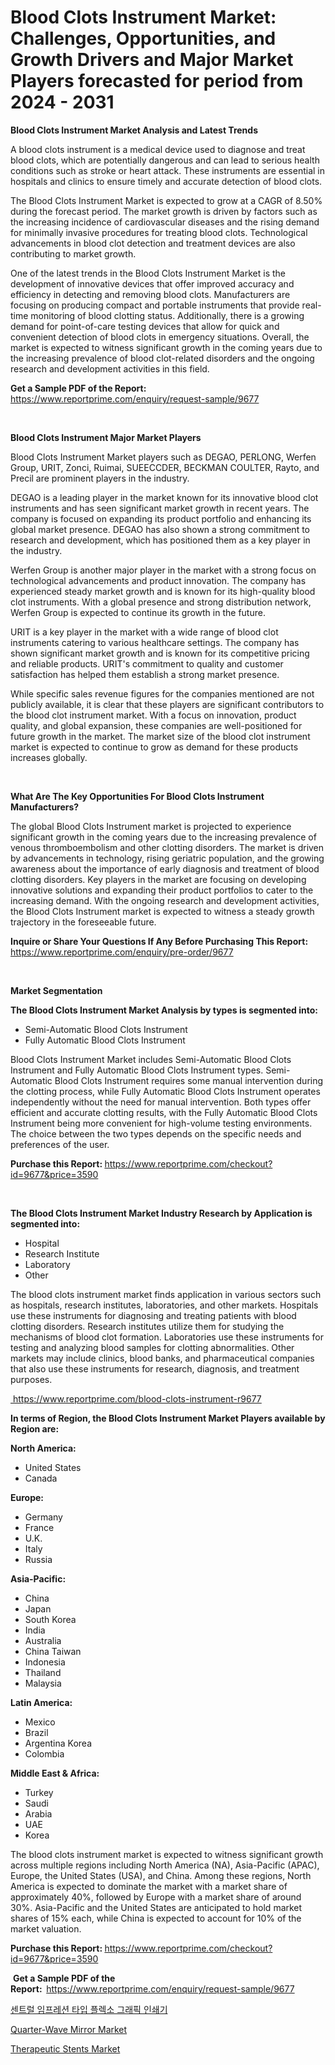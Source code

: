 <p><h1>Blood Clots Instrument Market: Challenges, Opportunities, and Growth Drivers and Major Market Players forecasted for period from 2024 - 2031</h1></p><p><strong>Blood Clots Instrument Market Analysis and Latest Trends</strong></p>
<p><p>A blood clots instrument is a medical device used to diagnose and treat blood clots, which are potentially dangerous and can lead to serious health conditions such as stroke or heart attack. These instruments are essential in hospitals and clinics to ensure timely and accurate detection of blood clots.</p><p>The Blood Clots Instrument Market is expected to grow at a CAGR of 8.50% during the forecast period. The market growth is driven by factors such as the increasing incidence of cardiovascular diseases and the rising demand for minimally invasive procedures for treating blood clots. Technological advancements in blood clot detection and treatment devices are also contributing to market growth.</p><p>One of the latest trends in the Blood Clots Instrument Market is the development of innovative devices that offer improved accuracy and efficiency in detecting and removing blood clots. Manufacturers are focusing on producing compact and portable instruments that provide real-time monitoring of blood clotting status. Additionally, there is a growing demand for point-of-care testing devices that allow for quick and convenient detection of blood clots in emergency situations. Overall, the market is expected to witness significant growth in the coming years due to the increasing prevalence of blood clot-related disorders and the ongoing research and development activities in this field.</p></p>
<p><strong>Get a Sample PDF of the Report:&nbsp;</strong> <a href="https://www.reportprime.com/enquiry/request-sample/9677">https://www.reportprime.com/enquiry/request-sample/9677</a></p>
<p>&nbsp;</p>
<p><strong>Blood Clots Instrument Major Market Players</strong></p>
<p><p>Blood Clots Instrument Market players such as DEGAO, PERLONG, Werfen Group, URIT, Zonci, Ruimai, SUEECCDER, BECKMAN COULTER, Rayto, and Precil are prominent players in the industry. </p><p>DEGAO is a leading player in the market known for its innovative blood clot instruments and has seen significant market growth in recent years. The company is focused on expanding its product portfolio and enhancing its global market presence. DEGAO has also shown a strong commitment to research and development, which has positioned them as a key player in the industry.</p><p>Werfen Group is another major player in the market with a strong focus on technological advancements and product innovation. The company has experienced steady market growth and is known for its high-quality blood clot instruments. With a global presence and strong distribution network, Werfen Group is expected to continue its growth in the future.</p><p>URIT is a key player in the market with a wide range of blood clot instruments catering to various healthcare settings. The company has shown significant market growth and is known for its competitive pricing and reliable products. URIT's commitment to quality and customer satisfaction has helped them establish a strong market presence.</p><p>While specific sales revenue figures for the companies mentioned are not publicly available, it is clear that these players are significant contributors to the blood clot instrument market. With a focus on innovation, product quality, and global expansion, these companies are well-positioned for future growth in the market. The market size of the blood clot instrument market is expected to continue to grow as demand for these products increases globally.</p></p>
<p>&nbsp;</p>
<p><strong>What Are The Key Opportunities For Blood Clots Instrument Manufacturers?</strong></p>
<p><p>The global Blood Clots Instrument market is projected to experience significant growth in the coming years due to the increasing prevalence of venous thromboembolism and other clotting disorders. The market is driven by advancements in technology, rising geriatric population, and the growing awareness about the importance of early diagnosis and treatment of blood clotting disorders. Key players in the market are focusing on developing innovative solutions and expanding their product portfolios to cater to the increasing demand. With the ongoing research and development activities, the Blood Clots Instrument market is expected to witness a steady growth trajectory in the foreseeable future.</p></p>
<p><strong>Inquire or Share Your Questions If Any Before Purchasing This Report:</strong> <a href="https://www.reportprime.com/enquiry/pre-order/9677">https://www.reportprime.com/enquiry/pre-order/9677</a></p>
<p>&nbsp;</p>
<p><strong>Market Segmentation</strong></p>
<p><strong>The Blood Clots Instrument Market Analysis by types is segmented into:</strong></p>
<p><ul><li>Semi-Automatic Blood Clots Instrument</li><li>Fully Automatic Blood Clots Instrument</li></ul></p>
<p><p>Blood Clots Instrument Market includes Semi-Automatic Blood Clots Instrument and Fully Automatic Blood Clots Instrument types. Semi-Automatic Blood Clots Instrument requires some manual intervention during the clotting process, while Fully Automatic Blood Clots Instrument operates independently without the need for manual intervention. Both types offer efficient and accurate clotting results, with the Fully Automatic Blood Clots Instrument being more convenient for high-volume testing environments. The choice between the two types depends on the specific needs and preferences of the user.</p></p>
<p><strong>Purchase this Report:&nbsp;</strong><a href="https://www.reportprime.com/checkout?id=9677&price=3590">https://www.reportprime.com/checkout?id=9677&price=3590</a></p>
<p>&nbsp;</p>
<p><strong>The Blood Clots Instrument Market Industry Research by Application is segmented into:</strong></p>
<p><ul><li>Hospital</li><li>Research Institute</li><li>Laboratory</li><li>Other</li></ul></p>
<p><p>The blood clots instrument market finds application in various sectors such as hospitals, research institutes, laboratories, and other markets. Hospitals use these instruments for diagnosing and treating patients with blood clotting disorders. Research institutes utilize them for studying the mechanisms of blood clot formation. Laboratories use these instruments for testing and analyzing blood samples for clotting abnormalities. Other markets may include clinics, blood banks, and pharmaceutical companies that also use these instruments for research, diagnosis, and treatment purposes.</p></p>
<p><a href="https://www.reportprime.com/blood-clots-instrument-r9677">&nbsp;https://www.reportprime.com/blood-clots-instrument-r9677</a></p>
<p><strong>In terms of Region, the Blood Clots Instrument Market Players available by Region are:</strong></p>
<p>
    <p> <strong> North America: </strong>
        <ul>
            <li>United States</li>
            <li>Canada</li>
        </ul>
        </p> 
    <p> <strong> Europe: </strong>
        <ul>
            <li>Germany</li>
            <li>France</li>
            <li>U.K.</li>
            <li>Italy</li>
            <li>Russia</li>
        </ul>
        </p> 
    <p> <strong> Asia-Pacific: </strong>
        <ul>
            <li>China</li>
            <li>Japan</li>
            <li>South Korea</li>
            <li>India</li>
            <li>Australia</li>
            <li>China Taiwan</li>
            <li>Indonesia</li>
            <li>Thailand</li>
            <li>Malaysia</li>
        </ul>
        </p> 
    <p> <strong> Latin America: </strong>
        <ul>
            <li>Mexico</li>
            <li>Brazil</li>
            <li>Argentina Korea</li>
            <li>Colombia</li>
        </ul>
        </p> 
    <p> <strong> Middle East & Africa: </strong>
        <ul>
            <li>Turkey</li>
            <li>Saudi</li>
            <li>Arabia</li>
            <li>UAE</li>
            <li>Korea</li>
        </ul>
    </p>
    </p>
<p><p>The blood clots instrument market is expected to witness significant growth across multiple regions including North America (NA), Asia-Pacific (APAC), Europe, the United States (USA), and China. Among these regions, North America is expected to dominate the market with a market share of approximately 40%, followed by Europe with a market share of around 30%. Asia-Pacific and the United States are anticipated to hold market shares of 15% each, while China is expected to account for 10% of the market valuation.</p></p>
<p><strong>Purchase this Report: </strong><a href="https://www.reportprime.com/checkout?id=9677&price=3590">https://www.reportprime.com/checkout?id=9677&price=3590</a></p>
<p>&nbsp;<strong>Get a Sample PDF of the Report:&nbsp;&nbsp;</strong><a href="https://www.reportprime.com/enquiry/request-sample/9677">https://www.reportprime.com/enquiry/request-sample/9677</a></p>
<p><strong></strong></p>
<p><p><a href="https://github.com/marufmohassin05/Market-Research-Report-List-2/blob/main/3602092106304.md">센트럴 임프레션 타입 플렉소 그래픽 인쇄기</a></p><p><a href="https://www.linkedin.com/pulse/insights-quarter-wave-mirror-market-size-which-expanding-n7acf?trackingId=Vi1L6roGSH6c4Gw8aL%2FW2Q%3D%3D">Quarter-Wave Mirror Market</a></p><p><a href="https://github.com/AlysaLedner2023/Market-Research-Report-List-2/blob/main/therapeutic-stents-market.md">Therapeutic Stents Market</a></p></p>